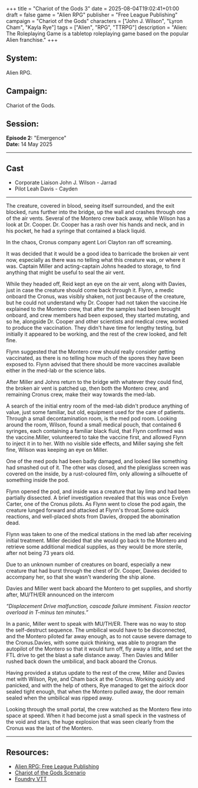 +++
title = "Chariot of the Gods 3"
date = 2025-08-04T19:02:41+01:00
draft = false
game = "Alien RPG"
publisher = "Free League Publishing"
campaign = "Chariot of the Gods"
characters = ["John J. Wilson", "Lyron Cham", "Kayla Rye"]
tags = ["Alien", "RPG", "TTRPG"]
description = "Alien: The Roleplaying Game is a tabletop roleplaying game based on the popular Alien franchise."
+++

## System:
Alien RPG.

## Campaign:
Chariot of the Gods.

## Session:
**Episode 2:** "Emergence"  
**Date:** 14 May 2025

---

## Cast

- Corporate Liaison John J. Wilson - Jarrad
- Pilot Leah Davis - Cayden

---

The creature, covered in blood, seeing itself surrounded, and the exit blocked, runs further into the bridge, up the wall and crashes through one of the air vents. Several of the Montero crew back away, while Wilson has a look at Dr. Cooper. Dr. Cooper has a rash over his hands and neck, and in his pocket, he had a syringe that contained a black liquid.

In the chaos, Cronus company agent Lori Clayton ran off screaming.

It was decided that it would be a good idea to barricade the broken air vent now, especially as there was no telling what this creature was, or where it was. Captain Miller and acting-captain Johns headed to storage, to find anything that might be useful to seal the air vent.

While they headed off, Reid kept an eye on the air vent, along with Davies, just in case the creature should come back through it. Flynn, a medic onboard the Cronus, was visibly shaken, not just because of the creature, but he could not understand why Dr. Cooper had not taken the vaccine.He explained to the Montero crew, that after the samples had been brought onboard, and crew members had been exposed, they started mutating, and so he, alongside Dr. Cooper and other scientists and medical crew, worked to produce the vaccination. They didn't have time for lengthy testing, but initially it appeared to be working, and the rest of the crew looked, and felt fine.

Flynn suggested that the Montero crew should really consider getting vaccinated, as there is no telling how much of the spores they have been exposed to. Flynn advised that there should be more vaccines available either in the med-lab or the science labs.

After Miller and Johns return to the bridge with whatever they could find, the broken air vent is patched up, then both the Montero crew, and remaining Cronus crew, make their way towards the med-lab.

A search of the initial entry room of the med-lab didn't produce anything of value, just some familiar, but old, equipment used for the care of patients. Through a small decontamination room, is the med pod room. Looking around the room, Wilson, found a small medical pouch, that contained 6 syringes, each containing a familiar black fluid, that Flynn confirmed was the vaccine.Miller, volunteered to take the vaccine first, and allowed Flynn to inject it in to her. With no visible side effects, and Miller saying she felt fine, Wilson was keeping an eye on Miller.

One of the med pods had been badly damaged, and looked like something had smashed out of it. The other was closed, and the plexiglass screen was covered on the inside, by a rust-coloured film, only allowing a silhouette of something inside the pod.

Flynn opened the pod, and inside was a creature that lay limp and had been partially dissected. A brief investigation revealed that this was once Evelyn Carter, one of the Cronus pilots. As Flynn went to close the pod again, the creature lunged forward and attacked at Flynn's throat.Some quick reactions, and well-placed shots from Davies, dropped the abomination dead.

Flynn was taken to one of the medical stations in the med lab after receiving initial treatment. Miller decided that she would go back to the Montero and retrieve some additional medical supplies, as they would be more sterile, after not being 73 years old.

Due to an unknown number of creatures on board, especially a new creature that had burst through the chest of Dr. Cooper, Davies decided to accompany her, so that she wasn't wandering the ship alone.

Davies and Miller went back aboard the Montero to get supplies, and shortly after, MU/TH/ER announced on the intercom

*“Displacement Drive malfunction, cascade failure imminent. Fission reactor overload in T-minus ten minutes.”*

In a panic, Miller went to speak with MU/TH/ER. There was no way to stop the self-destruct sequence. The umbilical would have to be disconnected, and the Montero piloted far away enough, as to not cause severe damage to the Cronus.Davies, with some quick thinking, was able to program the autopilot of the Montero so that it would turn off, fly away a little, and set the FTL drive to get the blast a safe distance away. Then Davies and Miller rushed back down the umbilical, and back aboard the Cronus.

Having provided a status update to the rest of the crew, Miller and Davies met with Wilson, Rye, and Cham back at the Cronus. Working quickly and panicked, and with the help of others, Rye managed to get the airlock door sealed tight enough, that when the Montero pulled away, the door remain sealed when the umbilical was ripped away.

Looking through the small portal, the crew watched as the Montero flew into space at speed. When it had become just a small speck in the vastness of the void and stars, the huge explosion that was seen clearly from the Cronus was the last of the Montero.

---

## Resources:
- [Alien RPG: Free League Publishing](https://freeleaguepublishing.com/games/alien/)
- [Chariot of the Gods Scenario](https://www.drivethrurpg.com/en/product/293977/alien-rpg-chariot-of-the-gods-scenario)
- [Foundry VTT](https://foundryvtt.com/)
